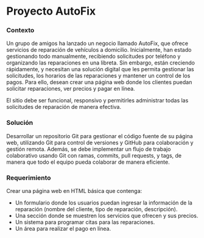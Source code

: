 # Proyecto AutoFix
### Contexto
Un grupo de amigos ha lanzado un negocio llamado AutoFix, que ofrece servicios de reparación de vehículos a domicilio. Inicialmente, han estado gestionando todo manualmente, recibiendo solicitudes por teléfono y organizando las reparaciones en una libreta. Sin embargo, están creciendo rápidamente, y necesitan una solución digital que les permita gestionar las solicitudes, los horarios de las reparaciones y mantener un control de los pagos. Para ello, desean crear una página web donde los clientes puedan solicitar reparaciones, ver precios y pagar en línea.

El sitio debe ser funcional, responsivo y permitirles administrar todas las solicitudes de reparación de manera efectiva.

### Solución
Desarrollar un repositorio Git para gestionar el código fuente de su página web, utilizando Git para control de versiones y GitHub para colaboración y gestión remota. Además, se debe implementar un flujo de trabajo colaborativo usando Git con ramas, commits, pull requests, y tags, de manera que todo el equipo pueda colaborar de manera eficiente.

### Requerimiento
Crear una página web en HTML básica que contenga:

- Un formulario donde los usuarios puedan ingresar la información de la reparación (nombre del cliente, tipo de reparación, descripción).
- Una sección donde se muestren los servicios que ofrecen y sus precios.
- Un sistema para programar citas para las reparaciones.
- Un área para realizar el pago en línea.